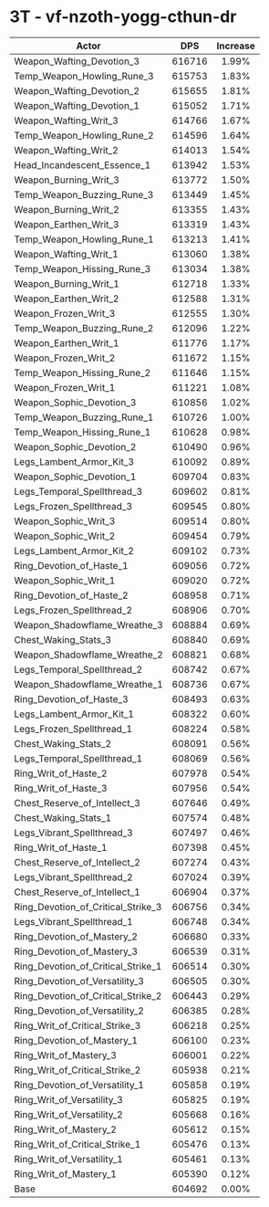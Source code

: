 # 3T - vf-nzoth-yogg-cthun-dr
| Actor | DPS | Increase |
|---|:---:|:---:|
|Weapon_Wafting_Devotion_3|616716|1.99%|
|Temp_Weapon_Howling_Rune_3|615753|1.83%|
|Weapon_Wafting_Devotion_2|615655|1.81%|
|Weapon_Wafting_Devotion_1|615052|1.71%|
|Weapon_Wafting_Writ_3|614766|1.67%|
|Temp_Weapon_Howling_Rune_2|614596|1.64%|
|Weapon_Wafting_Writ_2|614013|1.54%|
|Head_Incandescent_Essence_1|613942|1.53%|
|Weapon_Burning_Writ_3|613772|1.50%|
|Temp_Weapon_Buzzing_Rune_3|613449|1.45%|
|Weapon_Burning_Writ_2|613355|1.43%|
|Weapon_Earthen_Writ_3|613319|1.43%|
|Temp_Weapon_Howling_Rune_1|613213|1.41%|
|Weapon_Wafting_Writ_1|613060|1.38%|
|Temp_Weapon_Hissing_Rune_3|613034|1.38%|
|Weapon_Burning_Writ_1|612718|1.33%|
|Weapon_Earthen_Writ_2|612588|1.31%|
|Weapon_Frozen_Writ_3|612555|1.30%|
|Temp_Weapon_Buzzing_Rune_2|612096|1.22%|
|Weapon_Earthen_Writ_1|611776|1.17%|
|Weapon_Frozen_Writ_2|611672|1.15%|
|Temp_Weapon_Hissing_Rune_2|611646|1.15%|
|Weapon_Frozen_Writ_1|611221|1.08%|
|Weapon_Sophic_Devotion_3|610856|1.02%|
|Temp_Weapon_Buzzing_Rune_1|610726|1.00%|
|Temp_Weapon_Hissing_Rune_1|610628|0.98%|
|Weapon_Sophic_Devotion_2|610490|0.96%|
|Legs_Lambent_Armor_Kit_3|610092|0.89%|
|Weapon_Sophic_Devotion_1|609704|0.83%|
|Legs_Temporal_Spellthread_3|609602|0.81%|
|Legs_Frozen_Spellthread_3|609545|0.80%|
|Weapon_Sophic_Writ_3|609514|0.80%|
|Weapon_Sophic_Writ_2|609454|0.79%|
|Legs_Lambent_Armor_Kit_2|609102|0.73%|
|Ring_Devotion_of_Haste_1|609056|0.72%|
|Weapon_Sophic_Writ_1|609020|0.72%|
|Ring_Devotion_of_Haste_2|608958|0.71%|
|Legs_Frozen_Spellthread_2|608906|0.70%|
|Weapon_Shadowflame_Wreathe_3|608884|0.69%|
|Chest_Waking_Stats_3|608840|0.69%|
|Weapon_Shadowflame_Wreathe_2|608821|0.68%|
|Legs_Temporal_Spellthread_2|608742|0.67%|
|Weapon_Shadowflame_Wreathe_1|608736|0.67%|
|Ring_Devotion_of_Haste_3|608493|0.63%|
|Legs_Lambent_Armor_Kit_1|608322|0.60%|
|Legs_Frozen_Spellthread_1|608224|0.58%|
|Chest_Waking_Stats_2|608091|0.56%|
|Legs_Temporal_Spellthread_1|608069|0.56%|
|Ring_Writ_of_Haste_2|607978|0.54%|
|Ring_Writ_of_Haste_3|607956|0.54%|
|Chest_Reserve_of_Intellect_3|607646|0.49%|
|Chest_Waking_Stats_1|607574|0.48%|
|Legs_Vibrant_Spellthread_3|607497|0.46%|
|Ring_Writ_of_Haste_1|607398|0.45%|
|Chest_Reserve_of_Intellect_2|607274|0.43%|
|Legs_Vibrant_Spellthread_2|607024|0.39%|
|Chest_Reserve_of_Intellect_1|606904|0.37%|
|Ring_Devotion_of_Critical_Strike_3|606756|0.34%|
|Legs_Vibrant_Spellthread_1|606748|0.34%|
|Ring_Devotion_of_Mastery_2|606680|0.33%|
|Ring_Devotion_of_Mastery_3|606539|0.31%|
|Ring_Devotion_of_Critical_Strike_1|606514|0.30%|
|Ring_Devotion_of_Versatility_3|606505|0.30%|
|Ring_Devotion_of_Critical_Strike_2|606443|0.29%|
|Ring_Devotion_of_Versatility_2|606385|0.28%|
|Ring_Writ_of_Critical_Strike_3|606218|0.25%|
|Ring_Devotion_of_Mastery_1|606100|0.23%|
|Ring_Writ_of_Mastery_3|606001|0.22%|
|Ring_Writ_of_Critical_Strike_2|605938|0.21%|
|Ring_Devotion_of_Versatility_1|605858|0.19%|
|Ring_Writ_of_Versatility_3|605825|0.19%|
|Ring_Writ_of_Versatility_2|605668|0.16%|
|Ring_Writ_of_Mastery_2|605612|0.15%|
|Ring_Writ_of_Critical_Strike_1|605476|0.13%|
|Ring_Writ_of_Versatility_1|605461|0.13%|
|Ring_Writ_of_Mastery_1|605390|0.12%|
|Base|604692|0.00%|
